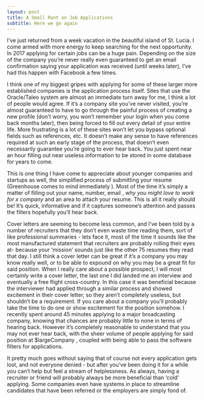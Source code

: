 ```yaml
---
layout: post
title: A Small Rant on Job Applications 
subtitle: Here we go again  
---
```


I’ve just returned from a week vacation in the beautiful island of St. Lucia.  I come armed with more energy to keep searching for the next opportunity. In 2017 applying for certain jobs can be a huge pain.  Depending on the size of the company you’re never really even guaranteed to get an email confirmation saying your application was received (until weeks later), I’ve had this happen with Facebook a few times.

I think one of my biggest gripes with applying for some of these larger more established companies is the application process itself.  Sites that use the Oracle/Taleo system are almost an immediate turn away for me, I think a lot of people would agree.  If it’s a company site you’ve never visited, you’re almost guaranteed to have to go through the painful process of creating a new profile (don’t worry, you won’t remember your login when you come back months later), then being forced to fill out every detail of your entire life.  More frustrating is a lot of these sites won’t let you bypass optional fields such as references, etc.  It doesn’t make any sense to have references required at such an early stage of the process, that doesn’t even necessarily guarantee you’re going to ever hear back.  You just spent near an hour filling out near useless information to be stored in some database for years to come.  

This is one thing I have come to appreciate about younger companies and startups as well, the simplified process of submitting your resume (Greenhouse comes to mind immediately ).  Most of the time it’s simply a matter of filling out your name, number, email , *why you might love to work for x company* and an area to attach your resume.  This is all it really should be!  It’s quick, informative and if it captures someone’s attention and passes the filters hopefully you’ll hear back.

Cover letters are seeming to become less common, and I’ve been told by a number of recruiters that they don’t even waste time reading them, sort of like professional summaries - lets face it, most of the time it sounds like the most manufactured statement that recruiters are probably rolling their eyes at- because your ‘mission’ sounds just like the other 75 resumes they read that day.  I still think a cover letter can be great if it’s a company you may know really well, or to be able to expound on why you may be a great fit for said position.  When I really care about a possible prospect, I will most certainly write a cover letter, the last one I did landed me an interview and eventually a free flight cross-country.  In this case it was beneficial because the interviewer had applied through a similar process and showed excitement in their cover letter, so they aren’t completely useless, but shouldn’t be a requirement.  If you care about a company you’ll probably take the time to do one or show excitement for the position somehow.   I recently spent around 45 minutes applying to a major broadcasting company, knowing that chances are probably little to none in terms of hearing back.  However it’s completely reasonable to understand that you may not ever hear back, with the sheer volume of people applying for said position at $largeCompany , coupled with being able to pass the software filters for applications.

It pretty much goes without saying that of course not every application gets lost, and not everyone denied - but after you’ve been doing it for a while you can’t help but feel a stream of helplessness.  As always, having a recruiter or friend will probably always be more beneficial than ‘cold’ applying.  Some companies even have systems in place to streamline candidates that have been referred or the employers are simply fond of.
